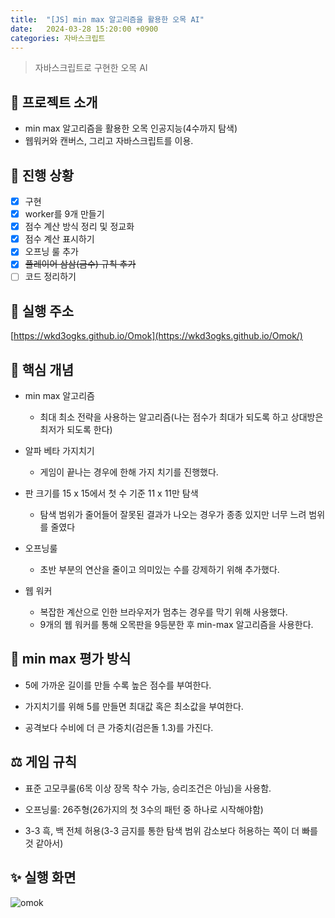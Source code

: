```yaml
---
title:  "[JS] min max 알고리즘을 활용한 오목 AI"
date:   2024-03-28 15:20:00 +0900
categories: 자바스크립트
---
```


> 자바스크립트로 구현한 오목 AI

## 🤿 프로젝트 소개
- min max 알고리즘을 활용한 오목 인공지능(4수까지 탐색)
- 웹워커와 캔버스, 그리고 자바스크립트를 이용.

## 🎢 진행 상황

- [x] 구현
- [x] worker를 9개 만들기
- [x] 점수 계산 방식 정리 및 정교화
- [x] 점수 계산 표시하기
- [x] 오프닝 룰 추가
- [x] ~~플레이어 삼삼(금수) 규칙 추가~~
- [ ] 코드 정리하기

## 📡 실행 주소

[https://wkd3ogks.github.io/Omok](https://wkd3ogks.github.io/Omok/)


## 🔑 핵심 개념

- min max 알고리즘
  - 최대 최소 전략을 사용하는 알고리즘(나는 점수가 최대가 되도록 하고 상대방은 최저가 되도록 한다)

- 알파 베타 가지치기
  - 게임이 끝나는 경우에 한해 가지 치기를 진행했다.

- 판 크기를 15 x 15에서 첫 수 기준 11 x 11만 탐색
  - 탐색 범위가 줄어들어 잘못된 결과가 나오는 경우가 종종 있지만 너무 느려 범위를 줄였다

- 오프닝룰
  - 초반 부분의 연산을 줄이고 의미있는 수를 강제하기 위해 추가했다.

- 웹 워커
  - 복잡한 계산으로 인한 브라우저가 멈추는 경우를 막기 위해 사용했다.
  - 9개의 웹 워커를 통해 오목판을 9등분한 후 min-max 알고리즘을 사용한다.

## 🔮 min max 평가 방식

- 5에 가까운 길이를 만들 수록 높은 점수를 부여한다.

- 가지치기를 위해 5를 만들면 최대값 혹은 최소값을 부여한다.

- 공격보다 수비에 더 큰 가중치(검은돌 1.3)를 가진다.

## ⚖ 게임 규칙

- 표준 고모쿠룰(6목 이상 장목 착수 가능, 승리조건은 아님)을 사용함.

- 오프닝룰: 26주형(26가지의 첫 3수의 패턴 중 하나로 시작해야함)
  
- 3-3 흑, 백 전체 허용(3-3 금지를 통한 탐색 범위 감소보다 허용하는 쪽이 더 빠를 것 같아서)

## ✨ 실행 화면

![omok](https://github.com/wkd3ogks/Omok/assets/91067033/4163a3df-3f74-4600-8148-cc546b15ab57)
